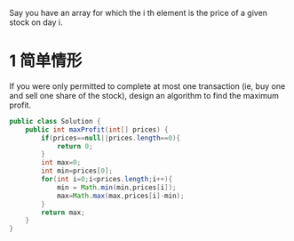 Say you have an array for which the i th element is the price of a given stock on day i.

# 1 简单情形
If you were only permitted to complete at most one transaction (ie, buy one and sell one share of the stock), design an algorithm to find the maximum profit. 

```Java
public class Solution {
    public int maxProfit(int[] prices) {
        if(prices==null||prices.length==0){
            return 0;
        }
        int max=0;
        int min=prices[0];
        for(int i=0;i<prices.length;i++){
            min = Math.min(min,prices[i]);
            max=Math.max(max,prices[i]-min);
        }
        return max;
    }
}
```
